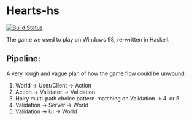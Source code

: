 # Hearts-hs
[![Build Status](https://travis-ci.org/nadirs/hearts-hs.svg?branch=master)](https://travis-ci.org/nadirs/hearts-hs)

The game we used to play on Windows 98, re-written in Haskell.

## Pipeline:
A very rough and vague plan of how the game flow could be unwound:

 1. World → User/Client → Action
 2. Action → Validator → Validation
 3. Hairy multi-path choice pattern-matching on Validation → 4. or 5.
 4. Validation → Server → World
 5. Validation → UI → World
